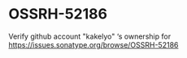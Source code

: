 # OSSRH-52186
Verify github account "kakelyo" ‘s ownership for https://issues.sonatype.org/browse/OSSRH-52186
